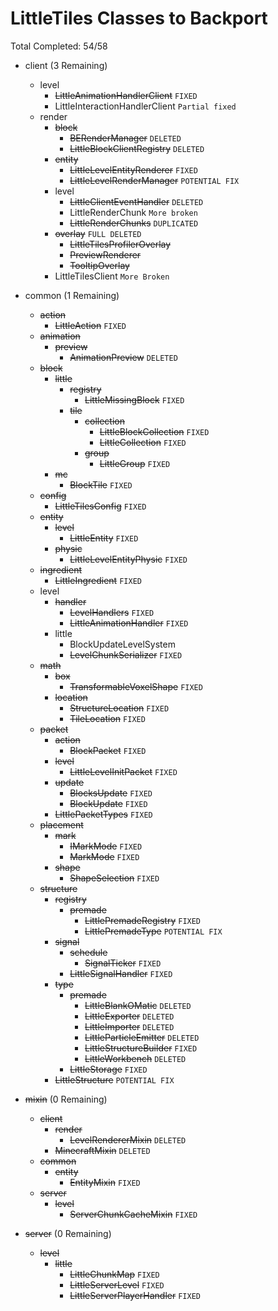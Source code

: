 # LittleTiles Classes to Backport
Total Completed: 54/58

- client (3 Remaining)
    - level
        - ~~LittleAnimationHandlerClient~~ ``FIXED``
        - LittleInteractionHandlerClient `Partial fixed`
    - render
        - ~~block~~
            - ~~BERenderManager~~ `DELETED`
            - ~~LittleBlockClientRegistry~~ ``DELETED``
        - ~~entity~~
            - ~~LittleLevelEntityRenderer~~ `FIXED`
            - ~~LittleLevelRenderManager~~ ``POTENTIAL FIX``
        - level
            - ~~LittleClientEventHandler~~ ``DELETED``
            - LittleRenderChunk ``More broken``
            - ~~LittleRenderChunks~~ ``DUPLICATED``
        - ~~overlay~~ ``FULL DELETED``
            - ~~LittleTilesProfilerOverlay~~
            - ~~PreviewRenderer~~
            - ~~TooltipOverlay~~
        - LittleTilesClient ``More Broken``

- common (1 Remaining)
    - ~~action~~
        - ~~LittleAction~~ ``FIXED``
    - ~~animation~~
        - ~~preview~~
            - ~~AnimationPreview~~ ``DELETED``
    - ~~block~~
        - ~~little~~
            - ~~registry~~
                - ~~LittleMissingBlock~~ ``FIXED``
            - ~~tile~~
                - ~~collection~~
                    - ~~LittleBlockCollection~~ ``FIXED``
                    - ~~LittleCollection~~ ``FIXED``
                - ~~group~~
                    - ~~LittleGroup~~ ``FIXED``
        - ~~mc~~
            - ~~BlockTile~~ ``FIXED``
    - ~~config~~
        - ~~LittleTilesConfig~~ ``FIXED``
    - ~~entity~~
        - ~~level~~
            - ~~LittleEntity~~ ``FIXED``
        - ~~physic~~
            - ~~LittleLevelEntityPhysic~~ ``FIXED``
    - ~~ingredient~~
        - ~~LittleIngredient~~ ``FIXED``
    - level
        - ~~handler~~
            - ~~LevelHandlers~~ ``FIXED``
            - ~~LittleAnimationHandler~~ ``FIXED``
        - little
            - BlockUpdateLevelSystem
            - ~~LevelChunkSerializer~~ ``FIXED``
    - ~~math~~
        - ~~box~~
            - ~~TransformableVoxelShape~~ ``FIXED``
        - ~~location~~
            - ~~StructureLocation~~ ``FIXED``
            - ~~TileLocation~~ ``FIXED``
    - ~~packet~~
        - ~~action~~
            - ~~BlockPacket~~ ``FIXED``
        - ~~level~~
            - ~~LittleLevelInitPacket~~ ``FIXED``
        - ~~update~~
            - ~~BlocksUpdate~~ ``FIXED``
            - ~~BlockUpdate~~ ``FIXED``
        - ~~LittlePacketTypes~~ ``FIXED``
    - ~~placement~~
        - ~~mark~~
            - ~~IMarkMode~~ ``FIXED``
            - ~~MarkMode~~ ``FIXED``
        - ~~shape~~
            - ~~ShapeSelection~~ ``FIXED``
    - ~~structure~~
        - ~~registry~~
            - ~~premade~~
                - ~~LittlePremadeRegistry~~ ``FIXED``
                - ~~LittlePremadeType~~ ``POTENTIAL FIX``
        - ~~signal~~
            - ~~schedule~~
                - ~~SignalTicker~~ ``FIXED``
            - ~~LittleSignalHandler~~ ``FIXED``
        - ~~type~~
            - ~~premade~~
                - ~~LittleBlankOMatic~~ ``DELETED``
                - ~~LittleExporter~~ ``DELETED``
                - ~~LittleImporter~~ ``DELETED``
                - ~~LittleParticleEmitter~~ ``DELETED``
                - ~~LittleStructureBuilder~~ ``FIXED``
                - ~~LittleWorkbench~~ ``DELETED``
            - ~~LittleStorage~~ ``FIXED``
        - ~~LittleStructure~~ ``POTENTIAL FIX``

- ~~mixin~~ (0 Remaining)
    - ~~client~~
        - ~~render~~
            - ~~LevelRendererMixin~~ ``DELETED``
        - ~~MinecraftMixin~~ ``DELETED``
    - ~~common~~
        - ~~entity~~
            - ~~EntityMixin~~ ``FIXED``
    - ~~server~~
        - ~~level~~
            - ~~ServerChunkCacheMixin~~ ``FIXED``

- ~~server~~ (0 Remaining)
    - ~~level~~
        - ~~little~~
            - ~~LittleChunkMap~~ ``FIXED``
            - ~~LittleServerLevel~~ ``FIXED``
            - ~~LittleServerPlayerHandler~~ ``FIXED``